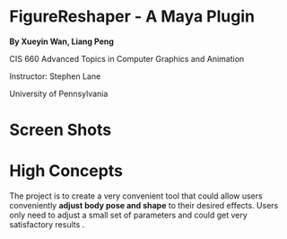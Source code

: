 # FigureReshaper - A Maya Plugin

__By Xueyin Wan, Liang Peng__

CIS 660 Advanced Topics in Computer Graphics and Animation

Instructor: Stephen Lane

University of Pennsylvania

# Screen Shots

# High Concepts

The project is to create a very convenient tool that could allow users conveniently __adjust body pose and shape__ to their desired effects. Users only need to adjust a small set of parameters and could get very satisfactory results .
